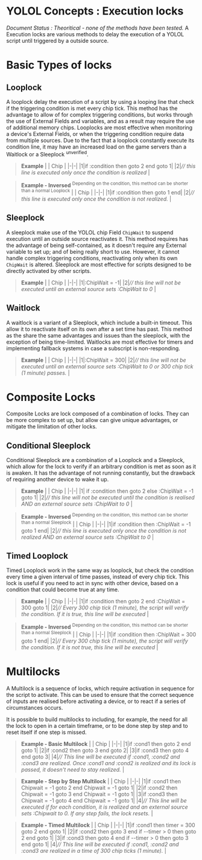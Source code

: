 # YOLOL Concepts : Execution locks

*Document Status : Theoritical - none of the methods have been tested.*
A Execution locks are various methods to delay the execution of a YOLOL script until triggered by a outside source. 

# Basic Types of locks

## Looplock
A looplock delay the execution of a script by using a looping line that check if the triggering condition is met every chip tick.
This method has the advantage to allow of for complex triggering conditions, but works through the use of External Fields and variables, and as a result may require the use of additional memory chips.
Looplocks are most effective when monitoring a device's External Fields, or when the triggering condition require data from multiple sources.
Due to the fact that a looplock constantly execute its condition line, it may have an increased load on the game servers than a Waitlock or a Sleeplock <sup>unverified</sup>.
> **Example**
> | | Chip |
> |-|-|
> |1|if :condition then goto 2 end goto 1|
> |2|*// this line is executed only once the condition is realized*  |

> **Example - Inversed**
> <sup>Depending on the condition, this method can be shorter than a normal Looplock</sup>
> | | Chip |
> |-|-|
> |1|if :condition then goto 1 end|
> |2|*// this line is executed only once the condition is not realized.*  | 

## Sleeplock
A sleeplock make use of the YOLOL chip Field `ChipWait` to suspend execution until an outside source reactivates it. 
This method requires has the advantage of being self-contained, as it doesn't require any External variable to set up; and of being really short to use. However, it cannot handle complex triggering conditions, reactivating only when its own `ChipWait` is altered.
Sleeplock are most effective for scripts designed to be directly activated by other scripts.


> **Example**
> | | Chip |
> |-|-|
> |1|:ChipWait = -1|
> |2|*// this line will not be executed until an external source sets :ChipWait to 0*  |

## Waitlock
A waitlock is a variant of a Sleeplock, which include a built-in timeout. This allow it to reactivate itself on its own after a set time has past.
This method as the share the same advantages and issues than the sleeplock, with the exception of being time-limited.
Waitlocks are most effective for timers and implementing fallback systems in case a subscript is non-responding.

> **Example**
> | | Chip |
> |-|-|
> |1|:ChipWait = 300|
> |2|*// this line will not be executed until an external source sets :ChipWait to 0 or 300 chip tick (1 minute) passes.*  |

# Composite Locks
Composite Locks are lock composed of a combination of locks. They can be more complex to set up, but allow can give unique advantages, or mitigate the limitation of other locks.

## Conditional Sleeplock
Conditional Sleeplock are a combination of a Looplock and a Sleeplock, which allow for the lock to verify if an arbitrary condition is met as soon as it is awaken.
It has the advantage of not running constantly, but the drawback of requiring another device to wake it up.

> **Example**
> | | Chip |
> |-|-|
> |1| if :condition then goto 2 else :ChipWait = -1 goto 1|
> |2|*// this line will not be executed until the condition is realised AND an external source sets :ChipWait to 0*  |

> **Example - Inversed**
> <sup>Depending on the condition, this method can be shorter than a normal Sleeplock</sup>
> | | Chip |
> |-|-|
> |1|if :condition then :ChipWait = -1 goto 1 end|
> |2|*// this line is executed only once the condition is not realized AND an external source sets :ChipWait to 0*  | 

## Timed Looplock
Timed Looplock work in the same way as looplock, but check the condition every time a given interval of time passes, instead of every chip tick.
This lock is useful if you need to act in sync with other device, based on a condition that could become true at any time.

> **Example**
> | | Chip |
> |-|-|
> |1|if :condition then goto 2 end :ChipWait = 300 goto 1|
> |2|*// Every 300 chip tick (1 minute), the script will verify the condition. If it is true, this line will be executed*  |

> **Example - Inversed**
> <sup>Depending on the condition, this method can be shorter than a normal Sleeplock</sup>
> | | Chip |
> |-|-|
> |1|if :condition then :ChipWait = 300 goto 1 end|
> |2|*// Every 300 chip tick (1 minute), the script will verify the condition. If it is not true, this line will be executed*  | 

# Multilocks
A Multilock is a sequence of locks, which require activation in sequence for the script to activate. This can be used to ensure that the correct sequence of inputs are realised before activating a device, or to react if a series of circumstances occurs.

It is possible to build multilocks to including, for example, the need for all the lock to open in a certain timeframe, or to be done step by step and to reset itself if one step is missed.

> **Example - Basic Multilock**
> | | Chip |
> |-|-|
> |1|if :cond1 then goto 2 end goto 1|
> |2|if :cond2 then goto 3 end goto 2|
> |3|if :cond3 then goto 4 end goto 3|
> |4|*// This line will be executed if :cond1, :cond2 and :cond3 are realized. Once :cond1 and :cond2 is realized and its lock is passed, it doesn't need to stay realized.*  |

> **Example - Step by Step Multilock**
> | | Chip |
> |-|-|
> |1|if :cond1 then Chipwait = -1 goto 2 end Chipwait = -1 goto 1|
> |2|if :cond2 then Chipwait = -1 goto 3 end Chipwait = -1 goto 1|
> |3|if :cond3 then Chipwait = -1 goto 4 end Chipwait = -1 goto 1|
> |4|*// This line will be executed if for each condition, it is realized and an external source sets :Chipwait to 0. If any step fails, the lock resets.*  |

> **Example - Timed Multilock**
> | | Chip |
> |-|-|
> |1|if :cond1 then timer = 300 goto 2 end goto 1|
> |2|if :cond2 then goto 3 end if --timer > 0 then goto 2 end goto 1|
> |3|if :cond3 then goto 4 end if --timer > 0 then goto 3 end goto 1|
> |4|*// This line will be executed if :cond1, :cond2 and :cond3 are realized in a time of 300 chip ticks (1 minute).*  |

